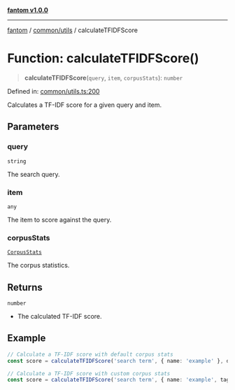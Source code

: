 [**fantom v1.0.0**](../../../README.md)

***

[fantom](../../../README.md) / [common/utils](../README.md) / calculateTFIDFScore

# Function: calculateTFIDFScore()

> **calculateTFIDFScore**(`query`, `item`, `corpusStats`): `number`

Defined in: [common/utils.ts:200](https://github.com/ispyhumanfly/fantom/blob/e7920176802f84bedc42f01e77d9e82bb3e8e1cb/common/utils.ts#L200)

Calculates a TF-IDF score for a given query and item.

## Parameters

### query

`string`

The search query.

### item

`any`

The item to score against the query.

### corpusStats

[`CorpusStats`](../interfaces/CorpusStats.md)

The corpus statistics.

## Returns

`number`

- The calculated TF-IDF score.

## Example

```ts
// Calculate a TF-IDF score with default corpus stats
const score = calculateTFIDFScore('search term', { name: 'example' }, defaultCorpusStats);

// Calculate a TF-IDF score with custom corpus stats
const score = calculateTFIDFScore('search term', { name: 'example', tags: ['tag1', 'tag2'] }, customCorpusStats);
```
